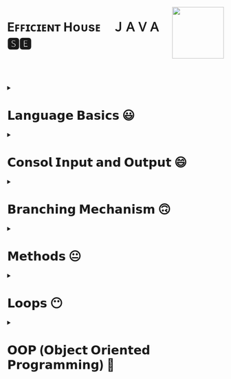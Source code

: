 <!-- THIS IS HEADER-->

**<div align="left"></div>** 

<img align="right" width="120" height="120" src="https://r.resimlink.com/oUTlSC4i.png"/>

<div><h1 align="left">Eꜰꜰɪᴄɪᴇɴᴛ Hᴏᴜsᴇ⠀ ＪＡＶＡ 🆂🅴</h1></div>

### <h3 align="left"></h3> </br> </br> </br>

<!-- THIS IS HEADER END-->



<!--########################################################################################################################-->
<!-- JAVA LANGUAGE BASİCS -->

<details>
     <summary align="left"> <h1>𝗟𝗮𝗻𝗴𝘂𝗮𝗴𝗲 𝗕𝗮𝘀𝗶𝗰𝘀 😃</h1></summary>
 
 ---

<!-- JAVA LANGUAGE BASİCS TUTORİALS -->     
     
<details>
     <summary> <h3>Language Basics Tutorials</h3></summary>
     
|#|𝗧𝗼𝗽𝗶𝗰|𝗧𝘂𝘁𝗼𝗿𝗶𝗮𝗹𝘀|
|-|---------|-------------|      
|1️⃣|[THIS IS SPACE](https://github.com/erenuygur/EfficientHouseJava/tree/main/src/lessons/languagebasics)|[Language Basics Tutorials](https://github.com/erenuygur/EfficientHouseJava/blob/main/src/lessons/languagebasics/PrimitiveTypes.java#L1)

</details>     

<!-- JAVA LANGUAGE BASİCS TUTORİALS END --> 
     
     
<details>
     <summary> <h3>Primitive Types</h3></summary>
   
|#|𝗗𝗮𝘁𝗮 𝗥𝗮𝗻𝗴𝗲|𝗧𝗼𝗽𝗶𝗰|𝗟𝗲𝘀𝘀𝗼𝗻'𝘀 𝗖𝗼𝗱𝗲𝘀|
|-|-----------|---------|-------------|      
|1️⃣|`23.09.2022 - 25.09.2022`|[Primitive Types](https://github.com/erenuygur/EfficientHouseJava/tree/main/src/lessons/languagebasics)|[Lesson 1](https://github.com/erenuygur/EfficientHouseJava/blob/main/src/lessons/languagebasics/PrimitiveTypes.java#L1)

</details>


<details>
     <summary> <h3>Operators</h3></summary>
     
|#|𝗗𝗮𝘁𝗮 𝗥𝗮𝗻𝗴𝗲|𝗧𝗼𝗽𝗶𝗰|𝗟𝗲𝘀𝘀𝗼𝗻'𝘀 𝗖𝗼𝗱𝗲𝘀|      
|-|--------|---------|-------------|    
|1️⃣|`01.10.2022 - 02.10.2022`|[Operators](https://github.com/erenuygur/EfficientHouseJava/tree/main/src/lessons/languagebasics)|[Lesson 2](https://github.com/erenuygur/EfficientHouseJava/blob/main/src/lessons/languagebasics/Operators.java#L1) 
|2️⃣|`08.10.2022 - 09.10.2022`|[And Operators](https://github.com/erenuygur/EfficientHouseJava/tree/main/src/lessons/languagebasics)|[Lesson 3](https://github.com/erenuygur/EfficientHouseJava/blob/main/src/lessons/languagebasics/AndOperators.java#L1) 
|3️⃣|`08.10.2022 - 09.10.2022`|[Or Operators](https://github.com/erenuygur/EfficientHouseJava/tree/main/src/lessons/languagebasics)|[Lesson 4](https://github.com/erenuygur/EfficientHouseJava/blob/main/src/lessons/languagebasics/OrOperators.java#L1) 
|4️⃣|`15.10.2022 - 16.10.2022`|[Ternary Operator](https://github.com/erenuygur/EfficientHouseJava/tree/main/src/lessons/languagebasics)|[Lesson 5](https://github.com/erenuygur/EfficientHouseJava/blob/main/src/lessons/languagebasics/TernaryOperator.java#L1)
     
     
<details>
     <summary> <h4>Operators Examples</h4></summary>
  
|#|𝗗𝗮𝘁𝗮 𝗥𝗮𝗻𝗴𝗲|𝗘𝘅𝗮𝗺𝗽𝗹𝗲𝘀|    
|-|--------|---------|    
|1️⃣|`01.10.2022 - 16.10.2022`|[Example **- Ⅰ**](https://github.com/erenuygur/EfficientHouseJava/blob/main/src/lessons/languagebasics/OperatorsExample.java#L1)
     
</details>

</details>

     
<details>
     <summary> <h3>Expression and Assigment</h3></summary>
     
|#|𝗗𝗮𝘁𝗮 𝗥𝗮𝗻𝗴𝗲|𝗧𝗼𝗽𝗶𝗰|𝗟𝗲𝘀𝘀𝗼𝗻'𝘀 𝗖𝗼𝗱𝗲𝘀|     
|-|--------|---------|-------------|      
|1️⃣|`22.10.2022 - 23.10.2022`|[Expression and Assigment](https://github.com/erenuygur/EfficientHouseJava/tree/main/src/lessons/languagebasics)|[Lesson 6](https://github.com/erenuygur/EfficientHouseJava/blob/main/src/lessons/languagebasics/ExpressionsAndAssignment.java#L1)
     
</details>
     
---
     
</details>

<!--########################################################################################################################-->
<!-- JAVA LANGUAGE BASİCS END -->






<!--########################################################################################################################-->
<!-- JAVA CONSOL İNPUT OUTPUT -->

<details>
     <summary align="left"> <h1>𝗖𝗼𝗻𝘀𝗼𝗹 𝗜𝗻𝗽𝘂𝘁 𝗮𝗻𝗱 𝗢𝘂𝘁𝗽𝘂𝘁 😄</h1></summary>

---     

<!-- JAVA CONSOL İNPUT OUTPUT TUTORİALS -->       
     
<details>
     <summary> <h3>Consol Input and Output Tutorials</h3></summary>
   
|#|𝗧𝗼𝗽𝗶𝗰|𝗧𝘂𝘁𝗼𝗿𝗶𝗮𝗹𝘀|
|-|---------|-------------|      
|1️⃣|[THIS IS SPACE](https://github.com/erenuygur/EfficientHouseJava/tree/main/src/lessons/languagebasics)|[Consol Input and Output Tutorials](https://github.com/erenuygur/EfficientHouseJava/blob/main/src/lessons/languagebasics/PrimitiveTypes.java#L1)

</details>      

<!-- JAVA CONSOL İNPUT OUTPUT TUTORİALS END -->       
     
     
<details>
     <summary> <h3>String</h3></summary>
     
|#|𝗗𝗮𝘁𝗮 𝗥𝗮𝗻𝗴𝗲|𝗧𝗼𝗽𝗶𝗰|𝗟𝗲𝘀𝘀𝗼𝗻'𝘀 𝗖𝗼𝗱𝗲𝘀|
|-|-----------|---------|-------------|      
|1️⃣|`29.10.2022 - 30.10.2022`|[String Class](https://github.com/erenuygur/EfficientHouseJava/tree/main/src/lessons/consolio)|[Lesson 7](https://github.com/erenuygur/EfficientHouseJava/blob/main/src/lessons/consolio/stringintro/StringClass.java#L1)
     
     
<details>
     <summary> <h3>String Methods</h3></summary>
   
|#|𝗗𝗮𝘁𝗮 𝗥𝗮𝗻𝗴𝗲|𝗧𝗼𝗽𝗶𝗰|𝗟𝗲𝘀𝘀𝗼𝗻'𝘀 𝗖𝗼𝗱𝗲𝘀|
|-|-----------|---------|-------------|       
|1️⃣|`05.11.2022 - 06.11.2022`|[CharAt](https://github.com/erenuygur/EfficientHouseJava/tree/main/src/lessons/consolio)|[Lesson 8](https://github.com/erenuygur/EfficientHouseJava/blob/main/src/lessons/consolio/stringintro/ChartAt.java#L1)     
|2️⃣|`05.11.2022 - 06.11.2022`|[CompareTo](https://github.com/erenuygur/EfficientHouseJava/tree/main/src/lessons/consolio)|[Lesson 9](https://github.com/erenuygur/EfficientHouseJava/blob/main/src/lessons/consolio/stringintro/CompareTo.java#L1)       
|3️⃣|`05.11.2022 - 06.11.2022`|[Equals](https://github.com/erenuygur/EfficientHouseJava/tree/main/src/lessons/consolio)|[Lesson 10](https://github.com/erenuygur/EfficientHouseJava/blob/main/src/lessons/consolio/stringintro/Equals.java#L1)       
|4️⃣|`05.11.2022 - 06.11.2022`|[Immutable](https://github.com/erenuygur/EfficientHouseJava/tree/main/src/lessons/consolio)|[Lesson 11](https://github.com/erenuygur/EfficientHouseJava/blob/main/src/lessons/consolio/stringintro/Immutable.java#L1)       
|5️⃣|`05.11.2022 - 06.11.2022`|[IndexOf](https://github.com/erenuygur/EfficientHouseJava/tree/main/src/lessons/consolio)|[Lesson 12](https://github.com/erenuygur/EfficientHouseJava/blob/main/src/lessons/consolio/stringintro/IndexOf.java#L1)       
|6️⃣|`05.11.2022 - 06.11.2022`|[Length](https://github.com/erenuygur/EfficientHouseJava/tree/main/src/lessons/consolio)|[Lesson 13](https://github.com/erenuygur/EfficientHouseJava/blob/main/src/lessons/consolio/stringintro/Length.java#L1)       
|7️⃣|`05.11.2022 - 06.11.2022`|[SubString](https://github.com/erenuygur/EfficientHouseJava/tree/main/src/lessons/consolio)|[Lesson 14](https://github.com/erenuygur/EfficientHouseJava/blob/main/src/lessons/consolio/stringintro/SubString.java#L1)     
|8️⃣|`05.11.2022 - 06.11.2022`|[Trim](https://github.com/erenuygur/EfficientHouseJava/tree/main/src/lessons/consolio)|[Lesson 15](https://github.com/erenuygur/EfficientHouseJava/blob/main/src/lessons/consolio/stringintro/Trim.java#L1)       
|9️⃣|`05.11.2022 - 06.11.2022`|[UpperLowerCase](https://github.com/erenuygur/EfficientHouseJava/tree/main/src/lessons/consolio)|[Lesson 16](https://github.com/erenuygur/EfficientHouseJava/blob/main/src/lessons/consolio/stringintro/UpperLower.java#L1)
           
     
</details>
     
</details>

     
<details>
     <summary> <h3>Print Methods</h3></summary>
   
|#|𝗗𝗮𝘁𝗮 𝗥𝗮𝗻𝗴𝗲|𝗧𝗼𝗽𝗶𝗰|𝗟𝗲𝘀𝘀𝗼𝗻'𝘀 𝗖𝗼𝗱𝗲𝘀|
|-|-----------|---------|-------------|      
|1️⃣|`05.11.2022 - 06.11.2022`|[Print Methods](https://github.com/erenuygur/EfficientHouseJava/tree/main/src/lessons/consolio)|[Lesson 17](https://github.com/erenuygur/EfficientHouseJava/blob/main/src/lessons/consolio/PrintMethods.java#L1) 

</details>

     
<details>
     <summary> <h3>Scanner Class</h3></summary>
   
|#|𝗗𝗮𝘁𝗮 𝗥𝗮𝗻𝗴𝗲|𝗧𝗼𝗽𝗶𝗰|𝗟𝗲𝘀𝘀𝗼𝗻'𝘀 𝗖𝗼𝗱𝗲𝘀|
|-|-----------|---------|-------------|      
|1️⃣|`12.11.2022 - 13.11.2022`|[Scanner Class](https://github.com/erenuygur/EfficientHouseJava/tree/main/src/lessons/consolio)|[Lesson 18](https://github.com/erenuygur/EfficientHouseJava/blob/main/src/lessons/consolio/ScannerClass.java#L1) 

     
<details>
     <summary> <h4>Scanner Examples</h4></summary>

|#|𝗗𝗮𝘁𝗮 𝗥𝗮𝗻𝗴𝗲|𝗘𝘅𝗮𝗺𝗽𝗹𝗲𝘀|    
|-|--------|---------|    
|1️⃣|`12.11.2022 - 13.11.2022`|[Example **- Ⅰ**](https://github.com/erenuygur/EfficientHouseJava/blob/main/src/lessons/consolio/ScannerExamples.java#L1)

</details>     

</details>

---     
     
</details>

<!--########################################################################################################################-->
<!-- JAVA CONSOL İNPUT OUTPUT END -->






<!--########################################################################################################################-->
<!-- JAVA BRANCHING MECHANISM -->

<details>
     <summary align="left"> <h1>𝗕𝗿𝗮𝗻𝗰𝗵𝗶𝗻𝗴 𝗠𝗲𝗰𝗵𝗮𝗻𝗶𝘀𝗺 🙃</h1></summary>

---     
   
<!-- JAVA BRANCHİNG MECHANİSM TUTORİALS -->       
     
<details>
     <summary> <h3>Branching Mechanism Tutorials</h3></summary>
   
|#|𝗧𝗼𝗽𝗶𝗰|𝗧𝘂𝘁𝗼𝗿𝗶𝗮𝗹𝘀|
|-|---------|-------------|      
|1️⃣|[THIS IS SPACE](https://github.com/erenuygur/EfficientHouseJava/tree/main/src/lessons/languagebasics)|[Branching Mechanism Tutorials](https://github.com/erenuygur/EfficientHouseJava/blob/main/src/lessons/languagebasics/PrimitiveTypes.java#L1)

</details>
     
<!-- JAVA BRANCHİNG MECHANİSM TUTORİALS END -->       
 
     
<details>
     <summary> <h3>If - Else</h3></summary>   
     
|#|𝗗𝗮𝘁𝗮 𝗥𝗮𝗻𝗴𝗲|𝗧𝗼𝗽𝗶𝗰|𝗟𝗲𝘀𝘀𝗼𝗻'𝘀 𝗖𝗼𝗱𝗲𝘀|
|-|-----------|---------|-------------|      
|1️⃣|`19.11.2022 - 20.11.2022`|[If - Else ](https://github.com/erenuygur/EfficientHouseJava/tree/main/src/lessons/flowcontrol)|[Lesson 19](https://github.com/erenuygur/EfficientHouseJava/blob/main/src/lessons/flowcontrol/ifelse/IfElse.java#L1)        
     
<details>
     <summary> <h4>If - Else Examples</h4></summary>

|#|𝗗𝗮𝘁𝗮 𝗥𝗮𝗻𝗴𝗲|𝗘𝘅𝗮𝗺𝗽𝗹𝗲𝘀|    
|-|--------|---------|    
|1️⃣|`19.11.2022 - 20.11.2022`|[Example **- Ⅰ**](https://github.com/erenuygur/EfficientHouseJava/blob/main/src/lessons/flowcontrol/ifelse/IfElseExample.java#L1)
|2️⃣|`19.11.2022 - 20.11.2022`|[Example **- Ⅱ**](https://github.com/erenuygur/EfficientHouseJava/blob/main/src/lessons/flowcontrol/ifelse/IfElseExample2.java#L1)
|3️⃣|`19.11.2022 - 20.11.2022`|[Example **- Ⅲ**](https://github.com/erenuygur/EfficientHouseJava/blob/main/src/lessons/flowcontrol/ifelse/IfElseExample3.java#L1)
|4️⃣|`19.11.2022 - 20.11.2022`|[Example **- Ⅳ**](https://github.com/erenuygur/EfficientHouseJava/blob/main/src/lessons/flowcontrol/ifelse/IfElseExample4.java#L1)
</details>

<details>
     <summary> <h3>Boolean Expressions</h3></summary>     

|#|𝗗𝗮𝘁𝗮 𝗥𝗮𝗻𝗴𝗲|𝗧𝗼𝗽𝗶𝗰|𝗟𝗲𝘀𝘀𝗼𝗻'𝘀 𝗖𝗼𝗱𝗲𝘀|
|-|-----------|---------|-------------|      
|1️⃣|`19.11.2022 - 20.11.2022`|[Boolean Expressions ](https://github.com/erenuygur/EfficientHouseJava/tree/main/src/lessons/flowcontrol)|[Lesson 20](https://github.com/erenuygur/EfficientHouseJava/blob/main/src/lessons/flowcontrol/ifelse/BooleanExpressions.java#L1)         
          
</details> 
             
</details>   

     
<details>
     <summary> <h3>Switch - Case</h3></summary>
     
|#|𝗗𝗮𝘁𝗮 𝗥𝗮𝗻𝗴𝗲|𝗧𝗼𝗽𝗶𝗰|𝗟𝗲𝘀𝘀𝗼𝗻'𝘀 𝗖𝗼𝗱𝗲𝘀|
|-|-----------|---------|-------------|      
|1️⃣|`26.11.2022 - 27.11.2022`|[Switch - Case ](https://github.com/erenuygur/EfficientHouseJava/tree/main/src/lessons/flowcontrol)|[Lesson 21](https://github.com/erenuygur/EfficientHouseJava/blob/main/src/lessons/flowcontrol/switchcase/SwitchIntro.java#L1)              

<details>
     <summary> <h4>Switch - Case Examples</h4></summary>

|#|𝗗𝗮𝘁𝗮 𝗥𝗮𝗻𝗴𝗲|𝗘𝘅𝗮𝗺𝗽𝗹𝗲𝘀|    
|-|--------|---------|    
|1️⃣|`26.11.2022 - 27.11.2022`|[Example **- Ⅰ**](https://github.com/erenuygur/EfficientHouseJava/blob/main/src/lessons/flowcontrol/switchcase/SwitchExample.java#L1)
|2️⃣|`26.11.2022 - 27.11.2022`|[Example **- Ⅱ**](https://github.com/erenuygur/EfficientHouseJava/blob/main/src/lessons/flowcontrol/switchcase/SwitchExample2.java#L1)
|3️⃣|`26.11.2022 - 27.11.2022`|[Example **- Ⅲ**](https://github.com/erenuygur/EfficientHouseJava/blob/main/src/lessons/flowcontrol/switchcase/MenuApp.java#L1)
|4️⃣|`26.11.2022 - 27.11.2022`|[Example **- Ⅳ**](https://github.com/erenuygur/EfficientHouseJava/blob/main/src/lessons/flowcontrol/switchcase/LeapYear.java#L1)     

</details>
     
</details>

---
     
</details>

<!--########################################################################################################################-->
<!-- JAVA BRANCHING MECHANISM END -->





<!--########################################################################################################################-->
<!--JAVA METHODS -->

<details>
     <summary align="left"> <h1>𝗠𝗲𝘁𝗵𝗼𝗱𝘀 😐</h1></summary>

---
     
<!-- JAVA METHODS TUTORİALS -->

<details>
     <summary> <h3>Methods Tutorials</h3></summary>
   
|#|𝗧𝗼𝗽𝗶𝗰|𝗧𝘂𝘁𝗼𝗿𝗶𝗮𝗹𝘀|
|-|---------|-------------|      
|1️⃣|[THIS IS SPACE](https://github.com/erenuygur/EfficientHouseJava/tree/main/src/lessons/languagebasics)|[Methods Tutorials](https://github.com/erenuygur/EfficientHouseJava/blob/main/src/lessons/languagebasics/PrimitiveTypes.java#L1)

</details>     

<!-- JAVA METHODS TUTORİALS END -->      
     
     
<details>
     <summary> <h3>Methods</h3></summary>

|#|𝗗𝗮𝘁𝗮 𝗥𝗮𝗻𝗴𝗲|𝗧𝗼𝗽𝗶𝗰|𝗟𝗲𝘀𝘀𝗼𝗻'𝘀 𝗖𝗼𝗱𝗲𝘀|
|-|-----------|---------|-------------|      
|1️⃣|`03.12.2022 - 04.12.2022`|[Methods Intro](https://github.com/erenuygur/EfficientHouseJava/tree/main/src/lessons/methods)|[Lesson 22](https://github.com/erenuygur/EfficientHouseJava/blob/main/src/lessons/methods/MethodIntro.java#L1)                    

<details>
     <summary> <h4>Methods Examples</h4></summary>

|#|𝗗𝗮𝘁𝗮 𝗥𝗮𝗻𝗴𝗲|𝗘𝘅𝗮𝗺𝗽𝗹𝗲𝘀|    
|-|--------|---------|    
|1️⃣|`03.12.2022 - 04.12.2022`|[Example **- Ⅰ**](https://github.com/erenuygur/EfficientHouseJava/blob/main/src/lessons/methods/MethodIntroExample.java#L1)
     
</details>     
     
</details>

     
<details>
     <summary> <h3>Method Calling</h3></summary>
     
|#|𝗗𝗮𝘁𝗮 𝗥𝗮𝗻𝗴𝗲|𝗧𝗼𝗽𝗶𝗰|𝗟𝗲𝘀𝘀𝗼𝗻'𝘀 𝗖𝗼𝗱𝗲𝘀|
|-|-----------|---------|-------------|      
|1️⃣|`03.12.2022 - 04.12.2022`|[Method Calling](https://github.com/erenuygur/EfficientHouseJava/tree/main/src/lessons/methods)|[Lesson 23](https://github.com/erenuygur/EfficientHouseJava/blob/main/src/lessons/methods/MethodCalling.java#L1)                  
     
</details>
    
     
<details>
     <summary> <h3>Method with Parameters</h3></summary>
     
|#|𝗗𝗮𝘁𝗮 𝗥𝗮𝗻𝗴𝗲|𝗧𝗼𝗽𝗶𝗰|𝗟𝗲𝘀𝘀𝗼𝗻'𝘀 𝗖𝗼𝗱𝗲𝘀|
|-|-----------|---------|-------------|      
|1️⃣|`03.12.2022 - 04.12.2022`|[Method with Parameters](https://github.com/erenuygur/EfficientHouseJava/tree/main/src/lessons/methods)|[Lesson 24](https://github.com/erenuygur/EfficientHouseJava/blob/main/src/lessons/methods/MethodsWithParameters.java#L1)                  
     
</details>       
     
     
<details>
     <summary> <h3>Void Type Methods</h3></summary>
     
|#|𝗗𝗮𝘁𝗮 𝗥𝗮𝗻𝗴𝗲|𝗧𝗼𝗽𝗶𝗰|𝗟𝗲𝘀𝘀𝗼𝗻'𝘀 𝗖𝗼𝗱𝗲𝘀|
|-|-----------|---------|-------------|      
|1️⃣|`03.12.2022 - 04.12.2022`|[Void Type Methods](https://github.com/erenuygur/EfficientHouseJava/tree/main/src/lessons/methods)|[Lesson 25](https://github.com/erenuygur/EfficientHouseJava/blob/main/src/lessons/methods/VoidTypeMethods.java#L1)                  
     
</details>  
     

<details>
     <summary> <h3>Return Type Methods</h3></summary>
     
|#|𝗗𝗮𝘁𝗮 𝗥𝗮𝗻𝗴𝗲|𝗧𝗼𝗽𝗶𝗰|𝗟𝗲𝘀𝘀𝗼𝗻'𝘀 𝗖𝗼𝗱𝗲𝘀|
|-|-----------|---------|-------------|      
|1️⃣|`10.12.2022 - 11.12.2022`|[Return Type Methods](https://github.com/erenuygur/EfficientHouseJava/tree/main/src/lessons/methods)|[Lesson 26](https://github.com/erenuygur/EfficientHouseJava/blob/main/src/lessons/methods/ReturnTypeMethods.java#L1)                  
     
</details>      

---     
     
</details>

<!--########################################################################################################################-->
<!--JAVA METHODS END -->






<!--########################################################################################################################-->
<!--JAVA FOR - WHİLE - DO WHİLE LOOPS -->  

<details>
     <summary align="left"> <h1>𝗟𝗼𝗼𝗽𝘀 😶</h1></summary>

---
     
<!-- JAVA LOOPS TUTORİALS -->

<details>
     <summary> <h3>Loops Tutorials</h3></summary>
   
|#|𝗧𝗼𝗽𝗶𝗰|𝗧𝘂𝘁𝗼𝗿𝗶𝗮𝗹𝘀|
|-|---------|-------------|      
|1️⃣|[THIS IS SPACE](https://github.com/erenuygur/EfficientHouseJava/tree/main/src/lessons/languagebasics)|[Loops Tutorials](https://github.com/erenuygur/EfficientHouseJava/blob/main/src/lessons/languagebasics/PrimitiveTypes.java#L1)

</details>     

<!-- JAVA LOOPS TUTORİALS END --> 
     
     
<details>
     <summary> <h3>For</h3></summary>
     
|#|𝗗𝗮𝘁𝗮 𝗥𝗮𝗻𝗴𝗲|𝗧𝗼𝗽𝗶𝗰|𝗟𝗲𝘀𝘀𝗼𝗻'𝘀 𝗖𝗼𝗱𝗲𝘀|
|-|-----------|---------|-------------|      
|1️⃣|`17.12.2022 - 18.12.2022`|[For Intro](https://github.com/erenuygur/EfficientHouseJava/tree/main/src/lessons/loops)|[Lesson 27](https://github.com/erenuygur/EfficientHouseJava/blob/main/src/lessons/loops/forloops/ForIntro.java#L1)     


<details>
     <summary> <h4>For Examples</h4></summary>

|#|𝗗𝗮𝘁𝗮 𝗥𝗮𝗻𝗴𝗲|𝗘𝘅𝗮𝗺𝗽𝗹𝗲𝘀|    
|-|--------|---------|    
|1️⃣|`17.12.2022 - 28.12.2022`|[Example **- Ⅰ**](https://github.com/erenuygur/EfficientHouseJava/blob/main/src/lessons/loops/forloops/ForExample1.java#L1)
|2️⃣|`17.12.2022 - 18.12.2022`|[Example **- Ⅱ**](https://github.com/erenuygur/EfficientHouseJava/blob/main/src/lessons/loops/forloops/ForExample2.java#L1)
|3️⃣|`17.12.2022 - 18.12.2022`|[Example **- Ⅲ**](https://github.com/erenuygur/EfficientHouseJava/blob/main/src/lessons/loops/forloops/ForExample3.java#L1)
|4️⃣|`17.12.2022 - 18.12.2022`|[Example **- Ⅳ**](https://github.com/erenuygur/EfficientHouseJava/blob/main/src/lessons/loops/forloops/ForExample4.java#L1)
|5️⃣|`17.12.2022 - 18.12.2022`|[Example **- Ⅴ**](https://github.com/erenuygur/EfficientHouseJava/blob/main/src/lessons/loops/forloops/ForExample5.java#L1)
|6️⃣|`17.12.2022 - 18.12.2022`|[Example **- Ⅵ**](https://github.com/erenuygur/EfficientHouseJava/blob/main/src/lessons/loops/forloops/ForExample6.java#L1)
|7️⃣|`17.12.2022 - 18.12.2022`|[Example **- Ⅶ**](https://github.com/erenuygur/EfficientHouseJava/blob/main/src/lessons/loops/forloops/ForExample7.java#L1)
|8️⃣|`17.12.2022 - 18.12.2022`|[Example **- Ⅷ**](https://github.com/erenuygur/EfficientHouseJava/blob/main/src/lessons/loops/forloops/ForExample8.java#L1)   
|9️⃣|`17.12.2022 - 18.12.2022`|[Example **- Ⅸ**](https://github.com/erenuygur/EfficientHouseJava/blob/main/src/lessons/loops/forloops/ForExample9.java#L1)  

</details>
     
</details>
     
     
<details>
     <summary> <h3>While</h3></summary>
     
|#|𝗗𝗮𝘁𝗮 𝗥𝗮𝗻𝗴𝗲|𝗧𝗼𝗽𝗶𝗰|𝗟𝗲𝘀𝘀𝗼𝗻'𝘀 𝗖𝗼𝗱𝗲𝘀|
|-|-----------|---------|-------------|      
|1️⃣|`24.12.2022 - 25.12.2022`|[While Intro](https://github.com/erenuygur/EfficientHouseJava/tree/main/src/lessons/loops)|[Lesson 28](https://github.com/erenuygur/EfficientHouseJava/blob/main/src/lessons/loops/whileloops/WhileIntro.java#L1)     
    

<details>
     <summary> <h4>While Examples</h4></summary>

|#|𝗗𝗮𝘁𝗮 𝗥𝗮𝗻𝗴𝗲|𝗘𝘅𝗮𝗺𝗽𝗹𝗲𝘀|    
|-|--------|---------|    
|1️⃣|`24.12.2022 - 25.12.2022`|[Example **- Ⅰ**](https://github.com/erenuygur/EfficientHouseJava/blob/main/src/lessons/loops/whileloops/WhileExample.java#L1)
|2️⃣|`24.12.2022 - 25.12.2022`|[Example **- Ⅱ**](https://github.com/erenuygur/EfficientHouseJava/blob/main/src/lessons/loops/whileloops/WhileExample2.java#L1)
|3️⃣|`24.12.2022 - 25.12.2022`|[Example **- Ⅲ**](https://github.com/erenuygur/EfficientHouseJava/blob/main/src/lessons/loops/whileloops/WhileExample3.java#L1)
|4️⃣|`24.12.2022 - 25.12.2022`|[Example **- Ⅳ**](https://github.com/erenuygur/EfficientHouseJava/blob/main/src/lessons/loops/whileloops/WhileExample4.java#L1)
|5️⃣|`24.12.2022 - 25.12.2022`|[Example **- Ⅴ**](https://github.com/erenuygur/EfficientHouseJava/blob/main/src/lessons/loops/whileloops/WhileExample5.java#L1)
|6️⃣|`24.12.2022 - 25.12.2022`|[Example **- Ⅵ**](https://github.com/erenuygur/EfficientHouseJava/blob/main/src/lessons/loops/whileloops/WhileExample6.java#L1)
|7️⃣|`24.12.2022 - 25.12.2022`|[Example **- Ⅶ**](https://github.com/erenuygur/EfficientHouseJava/blob/main/src/lessons/loops/whileloops/WhileExample7.java#L1)
     
</details>
   
     
<details>
     <summary> <h3>Infinity Loops</h3></summary>
     
|#|𝗗𝗮𝘁𝗮 𝗥𝗮𝗻𝗴𝗲|𝗧𝗼𝗽𝗶𝗰|𝗟𝗲𝘀𝘀𝗼𝗻'𝘀 𝗖𝗼𝗱𝗲𝘀|
|-|-----------|---------|-------------|      
|1️⃣|`24.12.2022 - 25.12.2022`|[Infinity Loops](https://github.com/erenuygur/EfficientHouseJava/tree/main/src/lessons/loops)|[Lesson 29](https://github.com/erenuygur/EfficientHouseJava/blob/main/src/lessons/loops/whileloops/InfinityLoopWithWhile.java#L1)         
     
</details>       
     
</details>     

     
<details>
     <summary> <h3>Do While</h3></summary>
     
|#|𝗗𝗮𝘁𝗮 𝗥𝗮𝗻𝗴𝗲|𝗧𝗼𝗽𝗶𝗰|𝗟𝗲𝘀𝘀𝗼𝗻'𝘀 𝗖𝗼𝗱𝗲𝘀|
|-|-----------|---------|-------------|      
|1️⃣|`24.12.2022 - 25.12.2022`|[Do While Intro](https://github.com/erenuygur/EfficientHouseJava/tree/main/src/lessons/loops)|[Lesson 30](https://github.com/erenuygur/EfficientHouseJava/blob/main/src/lessons/loops/dowhileloops/DoWhileIntro.java#L1)             


<details>
     <summary> <h4>Do While Examples</h4></summary>

|#|𝗗𝗮𝘁𝗮 𝗥𝗮𝗻𝗴𝗲|𝗘𝘅𝗮𝗺𝗽𝗹𝗲𝘀|    
|-|--------|---------|    
|1️⃣|`24.12.2022 - 25.12.2022`|[Example **- Ⅰ**](https://github.com/erenuygur/EfficientHouseJava/blob/main/src/lessons/loops/dowhileloops/DoWhileExample.java#L1)
     
</details>
     
</details>


<details>
     <summary> <h3>Continue - Break</h3></summary>        
     
|#|𝗗𝗮𝘁𝗮 𝗥𝗮𝗻𝗴𝗲|𝗧𝗼𝗽𝗶𝗰|𝗟𝗲𝘀𝘀𝗼𝗻'𝘀 𝗖𝗼𝗱𝗲𝘀|
|-|-----------|---------|-------------|      
|1️⃣|`17.12.2022 - 18.12.2022`|[Continue ](https://github.com/erenuygur/EfficientHouseJava/tree/main/src/lessons/loops)|[Lesson 31](https://github.com/erenuygur/EfficientHouseJava/blob/main/src/lessons/loops/ContinueExample.java#L1)             
|2️⃣|`17.12.2022 - 18.12.2022`|[Break ](https://github.com/erenuygur/EfficientHouseJava/tree/main/src/lessons/loops)|[Lesson 32](https://github.com/erenuygur/EfficientHouseJava/blob/main/src/lessons/loops/BreakIntro.java#L1)         
|3️⃣|`17.12.2022 - 18.12.2022`|[Labeled Break ](https://github.com/erenuygur/EfficientHouseJava/tree/main/src/lessons/loops)|[Lesson 33](https://github.com/erenuygur/EfficientHouseJava/blob/main/src/lessons/loops/LabeledBreak.java#L1)          

     
<details>
     <summary> <h4>Break Examples</h4></summary>

|#|𝗗𝗮𝘁𝗮 𝗥𝗮𝗻𝗴𝗲|𝗘𝘅𝗮𝗺𝗽𝗹𝗲𝘀|    
|-|--------|---------|    
|1️⃣|`17.12.2022 - 18.12.2022`|[Example **- Ⅰ**](https://github.com/erenuygur/EfficientHouseJava/blob/main/src/lessons/loops/Break.java#L1)

</details>
     
</details>     
     
---     
     
</details>

<!--########################################################################################################################-->
<!--JAVA FOR - WHİLE - DO WHİLE LOOPS END -->  






<!--########################################################################################################################-->
<!--JAVA OOP (Object Oriented Programming) -->


<details>
     <summary align="left"> <h1>𝗢𝗢𝗣 (𝗢𝗯𝗷𝗲𝗰𝘁 𝗢𝗿𝗶𝗲𝗻𝘁𝗲𝗱 𝗣𝗿𝗼𝗴𝗿𝗮𝗺𝗺𝗶𝗻𝗴) 😬</h1></summary>

---
     
<!-- JAVA OOP TUTORİALS -->


<details>
     <summary> <h3>OOP Tutorials</h3></summary>
   
|#|𝗧𝗼𝗽𝗶𝗰|𝗧𝘂𝘁𝗼𝗿𝗶𝗮𝗹𝘀|
|-|---------|-------------|      
|1️⃣|[THIS IS SPACE](https://github.com/erenuygur/EfficientHouseJava/tree/main/src/lessons/languagebasics)|[OOP Tutorials](https://github.com/erenuygur/EfficientHouseJava/blob/main/src/lessons/languagebasics/PrimitiveTypes.java#L1)

</details>     

<!-- JAVA OOP TUTORİALS END -->      
     
     
<details>
     <summary> <h3>Intro</h3></summary>
 
|#|𝗗𝗮𝘁𝗮 𝗥𝗮𝗻𝗴𝗲|𝗧𝗼𝗽𝗶𝗰|𝗟𝗲𝘀𝘀𝗼𝗻'𝘀 𝗖𝗼𝗱𝗲𝘀|
|-|-----------|---------|-------------|      
|1️⃣|`07.01.2023 - 08.01.2023`|[User Defined Type](https://github.com/erenuygur/EfficientHouseJava/tree/main/src/lessons/oop/intro)|[Lesson 34](https://github.com/erenuygur/EfficientHouseJava/blob/main/src/lessons/oop/intro/UserDefinedType.java#L1)             
|2️⃣|`08.01.2023 - 08.01.2023`|[Class Members](https://github.com/erenuygur/EfficientHouseJava/tree/main/src/lessons/oop/intro)|[Lesson 35](https://github.com/erenuygur/EfficientHouseJava/blob/main/src/lessons/oop/intro/ClassMembers.java#L1)          
|3️⃣|`08.01.2023 - 08.11.2023`|[Cast](https://github.com/erenuygur/EfficientHouseJava/tree/main/src/lessons/oop/intro)|[Lesson 36](https://github.com/erenuygur/EfficientHouseJava/blob/main/src/lessons/oop/intro/Cast.java#L1)              
|4️⃣|`08.01.2023 - 08.01.2023`|[Defaults](https://github.com/erenuygur/EfficientHouseJava/tree/main/src/lessons/oop/intro)|[Lesson 37](https://github.com/erenuygur/EfficientHouseJava/blob/main/src/lessons/oop/intro/Defaults.java#L1)          
     

<details>     
     <summary> <h4>Intro Examples</h4></summary>
     
|#|𝗗𝗮𝘁𝗮 𝗥𝗮𝗻𝗴𝗲|𝗘𝘅𝗮𝗺𝗽𝗹𝗲𝘀|    
|-|--------|---------|    
|1️⃣|`07.01.2023 - 08.01.2023`|[Example **- Ⅰ**](https://github.com/erenuygur/EfficientHouseJava/blob/main/src/lessons/oop/intro/Example1.java#L1)     

</details>
    
     
<details>     
     <summary> <h3>Stack - Heap</h3></summary>
     
|#|𝗗𝗮𝘁𝗮 𝗥𝗮𝗻𝗴𝗲|𝗧𝗼𝗽𝗶𝗰|𝗟𝗲𝘀𝘀𝗼𝗻'𝘀 𝗖𝗼𝗱𝗲𝘀|
|-|-----------|---------|-------------|      
|1️⃣|`14.01.2023 - 15.01.2023`|[Stack](https://github.com/erenuygur/EfficientHouseJava/tree/main/src/lessons/oop/intro)|[Lesson 38](https://github.com/erenuygur/EfficientHouseJava/blob/main/src/lessons/oop/intro/StackExample.java#L1)
|2️⃣|`14.01.2023 - 15.01.2023`|[Heap](https://github.com/erenuygur/EfficientHouseJava/tree/main/src/lessons/oop/intro)|[Lesson 39](https://github.com/erenuygur/EfficientHouseJava/blob/main/src/lessons/oop/intro/Heap.java#L1) 
     
</details>      

     
<details>
     <summary> <h3>References and Object</h3></summary>
 
|#|𝗗𝗮𝘁𝗮 𝗥𝗮𝗻𝗴𝗲|𝗧𝗼𝗽𝗶𝗰|𝗟𝗲𝘀𝘀𝗼𝗻'𝘀 𝗖𝗼𝗱𝗲𝘀|
|-|-----------|---------|-------------|      
|1️⃣|`14.01.2023 - 15.01.2023`|[Two Reference One Instance](https://github.com/erenuygur/EfficientHouseJava/tree/main/src/lessons/oop/intro)|[Lesson 40](https://github.com/erenuygur/EfficientHouseJava/blob/main/src/lessons/oop/intro/examples/TwoReferenceOneInstance.java#L1) 
|2️⃣|`14.01.2023 - 15.01.2023`|[References and Object](https://github.com/erenuygur/EfficientHouseJava/tree/main/src/lessons/oop/intro)|[Lesson 41](https://github.com/erenuygur/EfficientHouseJava/blob/main/src/lessons/oop/intro/examples/ReferanceAndObject.java#L1)    

     
<details>     
     <summary> <h4>References and Object Examples</h4></summary>

|#|𝗗𝗮𝘁𝗮 𝗥𝗮𝗻𝗴𝗲|𝗘𝘅𝗮𝗺𝗽𝗹𝗲𝘀|    
|-|--------|---------|    
|1️⃣|`07.01.2023 - 15.01.2023`|[Example **- Ⅰ**](https://github.com/erenuygur/EfficientHouseJava/blob/main/src/lessons/oop/intro/examples/Tricky.java#L1)         
|2️⃣|`07.01.2023 - 15.01.2023`|[Example **- Ⅱ**](https://github.com/erenuygur/EfficientHouseJava/blob/main/src/lessons/oop/intro/examples/date/DateUtil.java#L1)       
|3️⃣|`07.01.2023 - 15.01.2023`|[Example **- Ⅲ**](https://github.com/erenuygur/EfficientHouseJava/blob/main/src/lessons/oop/intro/examples/EquationSolver.java#L1)  
|4️⃣|`07.01.2023 - 15.01.2023`|[Example **- Ⅳ**](https://github.com/erenuygur/EfficientHouseJava/blob/main/src/lessons/oop/intro/examples/point/Point.java#L1) 
</details>     

</details>
  
  
<details>     
     <summary> <h3>Statics</h3></summary>     
     
|#|𝗗𝗮𝘁𝗮 𝗥𝗮𝗻𝗴𝗲|𝗧𝗼𝗽𝗶𝗰|𝗟𝗲𝘀𝘀𝗼𝗻'𝘀 𝗖𝗼𝗱𝗲𝘀|
|-|-----------|---------|-------------|      
|1️⃣|`21.01.2023 - 22.01.2023`|[Statics](https://github.com/erenuygur/EfficientHouseJava/tree/main/src/lessons/oop/intro)|[Lesson 42](https://github.com/erenuygur/EfficientHouseJava/blob/main/src/lessons/oop/intro/statics/Intro.java#L1)      

     
<details>     
     <summary> <h4>Statics Examples</h4></summary>

|#|𝗗𝗮𝘁𝗮 𝗥𝗮𝗻𝗴𝗲|𝗘𝘅𝗮𝗺𝗽𝗹𝗲𝘀|    
|-|--------|---------|    
|1️⃣|`21.01.2023 - 22.01.2023`|[Example **- Ⅰ**](https://github.com/erenuygur/EfficientHouseJava/blob/main/src/lessons/oop/intro/statics/GameApp.java#L1)            

</details>         
     
</details>    


<details>     
     <summary> <h3>Non-Statics</h3></summary>     
     
|#|𝗗𝗮𝘁𝗮 𝗥𝗮𝗻𝗴𝗲|𝗧𝗼𝗽𝗶𝗰|𝗟𝗲𝘀𝘀𝗼𝗻'𝘀 𝗖𝗼𝗱𝗲𝘀|
|-|-----------|---------|-------------|      
|1️⃣|`21.01.2023 - 22.01.2023`|[Non-Statics](https://github.com/erenuygur/EfficientHouseJava/tree/main/src/lessons/oop/intro)|[Lesson 43](https://github.com/erenuygur/EfficientHouseJava/blob/main/src/lessons/oop/intro/nonstatics/Intro.java#L1)      

     
<details>     
     <summary> <h4>Non-Statics Examples</h4></summary>

|#|𝗗𝗮𝘁𝗮 𝗥𝗮𝗻𝗴𝗲|𝗘𝘅𝗮𝗺𝗽𝗹𝗲𝘀|    
|-|--------|---------|    
|1️⃣|`21.01.2023 - 22.01.2023`|[Example **- Ⅰ**](https://github.com/erenuygur/EfficientHouseJava/blob/main/src/lessons/oop/intro/nonstatics/Example.java#L1)            
|2️⃣|`21.01.2023 - 22.01.2023`|[Example **- Ⅱ**](https://github.com/erenuygur/EfficientHouseJava/blob/main/src/lessons/oop/intro/nonstatics/Example1.java#L1)        
|3️⃣|`21.01.2023 - 22.01.2023`|[Example **- Ⅲ**](https://github.com/erenuygur/EfficientHouseJava/blob/main/src/lessons/oop/intro/nonstatics/Example2.java#L1)
|4️⃣|`21.01.2023 - 22.01.2023`|[Example **- Ⅳ**](https://github.com/erenuygur/EfficientHouseJava/blob/main/src/lessons/oop/intro/nonstatics/Example3.java#L1)     

</details>         
     
</details>    

     
<details>     
     <summary> <h3>Random Class</h3></summary>     
     
|#|𝗗𝗮𝘁𝗮 𝗥𝗮𝗻𝗴𝗲|𝗧𝗼𝗽𝗶𝗰|𝗟𝗲𝘀𝘀𝗼𝗻'𝘀 𝗖𝗼𝗱𝗲𝘀|
|-|-----------|---------|-------------|      
|1️⃣|`27.01.2023 - 28.01.2023`|[Random Class](https://github.com/erenuygur/EfficientHouseJava/tree/main/src/lessons/oop/intro)|[Lesson 44](https://github.com/erenuygur/EfficientHouseJava/blob/main/src/lessons/oop/intro/randomclass/Intro.java#L1)      

     
<details>     
     <summary> <h4>Random Class Examples</h4></summary>

|#|𝗗𝗮𝘁𝗮 𝗥𝗮𝗻𝗴𝗲|𝗘𝘅𝗮𝗺𝗽𝗹𝗲𝘀|    
|-|--------|---------|    
|1️⃣|`27.01.2023 - 28.01.2023`|[Example **- Ⅰ**](https://github.com/erenuygur/EfficientHouseJava/blob/main/src/lessons/oop/intro/randomclass/Example.java#L1)           
|2️⃣|`27.01.2023 - 28.01.2023`|[Example **- Ⅱ**](https://github.com/erenuygur/EfficientHouseJava/blob/main/src/lessons/oop/intro/randomclass/Example1.java#L1)        
|3️⃣|`27.01.2023 - 28.01.2023`|[Example **- Ⅲ**](https://github.com/erenuygur/EfficientHouseJava/blob/main/src/lessons/oop/intro/randomclass/Example2.java#L1)
|4️⃣|`27.01.2023 - 28.01.2023`|[Example **- Ⅳ**](https://github.com/erenuygur/EfficientHouseJava/blob/main/src/lessons/oop/intro/randomclass/CoinSimulationApp.java#L1)     
|5️⃣|`02.02.2023 - 03.02.2023`|[Example **- Ⅴ**](https://github.com/erenuygur/EfficientHouseJava/blob/main/src/lessons/oop/intro/randomclass/SameTwoDiceAppSimple.java#L1)
|6️⃣|`02.02.2023 - 03.02.2023`|[Example **- Ⅵ**](https://github.com/erenuygur/EfficientHouseJava/blob/main/src/lessons/oop/intro/randomclass/Seed.java#L1)

</details>         
     
</details>    
     
</details>         
     
---     

</details>    

<!--########################################################################################################################-->
<!--JAVA OOP (Object Oriented Programming) END -->


<!--TO BE CONTİUNED-->
